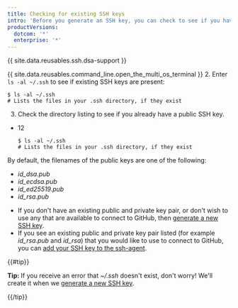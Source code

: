 ```yaml
---
title: Checking for existing SSH keys
intro: 'Before you generate an SSH key, you can check to see if you have any existing SSH keys.'
productVersions:
  dotcom: '*'
  enterprise: '*'
---
```


{{ site.data.reusables.ssh.dsa-support }}

{{ site.data.reusables.command_line.open_the_multi_os_terminal }}
2. Enter `ls -al ~/.ssh` to see if existing SSH keys are present:

  ```shell
$ ls -al ~/.ssh
# Lists the files in your .ssh directory, if they exist
  ```
3. Check the directory listing to see if you already have a public SSH key.

- 12
  ```shell
  $ ls -al ~/.ssh
  # Lists the files in your .ssh directory, if they exist
  ```

By default, the filenames of the public keys are one of the following:

* *id_dsa.pub*
* *id_ecdsa.pub*
* *id_ed25519.pub*
* *id_rsa.pub*

- If you don't have an existing public and private key pair, or don't wish to use any that are available to connect to GitHub, then [generate a new SSH key](/articles/generating-a-new-ssh-key-and-adding-it-to-the-ssh-agent).
- If you see an existing public and private key pair listed (for example *id_rsa.pub* and *id_rsa*) that you would like to use to connect to GitHub, you can [add your SSH key to the ssh-agent](/articles/generating-a-new-ssh-key-and-adding-it-to-the-ssh-agent/#adding-your-ssh-key-to-the-ssh-agent).

{{#tip}}

**Tip:** If you receive an error that *~/.ssh* doesn't exist, don't worry! We'll create it when we [generate a new SSH key](/articles/generating-a-new-ssh-key-and-adding-it-to-the-ssh-agent).

{{/tip}}
